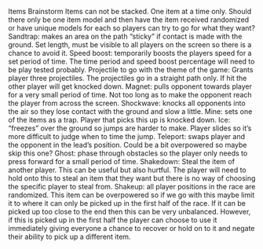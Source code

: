 Items Brainstorm
Items can not be stacked. One item at a time only.
Should there only be one item model and then have the item received randomized or have unique models for each so players can try to go for what they want?
Sandtrap: makes an area on the path “sticky” if contact is made with the ground. Set length, must be visible to all players on the screen so there is a chance to avoid it.
Speed boost: temporarily boosts the players speed for a set period of time. The time period and speed boost percentage will need to be play tested probably.
Projectile to go with the theme of the game: Grants player three projectiles. The projectiles go in a straight path only. If hit the other player will get knocked down.
Magnet: pulls opponent towards player for a very small period of time. Not too long as to make the opponent reach the player from across the screen.
Shockwave: knocks all opponents into the air so they lose contact with the ground and slow a little.
Mine: sets one of the items as a trap. Player that picks this up is knocked down.
Ice: “freezes” over the ground so jumps are harder to make. Player slides so it’s more difficult to judge when to time the jump.
Teleport: swaps player and the opponent in the lead’s position. Could be a bit overpowered so maybe skip this one?
Ghost: phase through obstacles so the player only needs to press forward for a small period of time.
Shakedown: Steal the item of another player. This can be useful but also hurtful. The player will need to hold onto this to steal an item that they want but there is no way of choosing the specific player to steal from.
Shakeup: all player positions in the race are randomized. This item can be overpowered so if we go with this maybe limit it to where it can only be picked up in the first half of  the race. If it can be picked up too close to the end then this can be very unbalanced. However, if this is picked up in the first half the player can choose to use it immediately giving everyone a chance to recover or hold on to it and negate their ability to pick up a different item.
